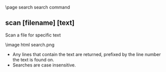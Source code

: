 \page search search command

## scan [filename] [text]

Scan a file for specific text

\image html search.png

- Any lines that contain the text are returned, prefixed by the line number the text is found on.
- Searches are case insensitive.
